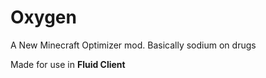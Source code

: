 # Oxygen
A New Minecraft Optimizer mod. Basically sodium on drugs

Made for use in **Fluid Client**
